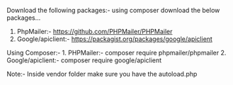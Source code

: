 Download the following packages:-
      using composer download the below packages...
  1. PhpMailer:- https://github.com/PHPMailer/PHPMailer
  2. Google/apiclient:- https://packagist.org/packages/google/apiclient

Using Composer:-
      1. PHPMailer:- composer require phpmailer/phpmailer
      2. Google/apiclient:- composer require google/apiclient
      
Note:- Inside vendor folder make sure you have the autoload.php
